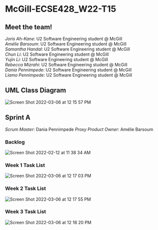 # McGill-ECSE428_W22-T15

## Meet the team!

_Joris Ah-Kane_: U2 Software Engineering student @ McGill<br />
_Amélie Barsoum_: U2 Software Engineering student @ McGill<br />
_Samantha Handal_: U2 Software Engineering student @ McGill<br />
_Chun Li_: U2 Software Engineering student @ McGill<br />
_Yujin Li_: U2 Software Engineering student @ McGill<br />
_Rebecca Mizrahi_: U2 Software Engineering student @ McGill<br />
_Dania Pennimpede_: U2 Software Engineering student @ McGill<br />
_Liamo Pennimpede_: U2 Software Engineering student @ McGill<br />

## UML Class Diagram

![Screen Shot 2022-03-06 at 12 15 57 PM](https://user-images.githubusercontent.com/77701656/156934086-a6e5ecea-2a44-4740-bdce-c0885318c476.png)

## Sprint A 

_Scrum Master_: Dania Pennimpede 
_Proxy Product Owner_: Amélie Barsoum

### Backlog

![Screen Shot 2022-02-12 at 11 38 34 AM](https://user-images.githubusercontent.com/77701656/153719908-9a9d0a95-461a-4dca-99ea-c67dd62fd0aa.png)

### Week 1 Task List

![Screen Shot 2022-03-06 at 12 17 03 PM](https://user-images.githubusercontent.com/77701656/156934128-2f4c8a5f-3c27-4fc7-ad39-65e233c2ebb4.png)

### Week 2 Task List

![Screen Shot 2022-03-06 at 12 17 55 PM](https://user-images.githubusercontent.com/77701656/156934159-e8188be6-e03a-4b52-aa23-f8550cecf706.png)

### Week 3 Task List

![Screen Shot 2022-03-06 at 12 18 20 PM](https://user-images.githubusercontent.com/77701656/156934175-2f51838f-70e3-4aa5-a5a8-5c01784cc7b6.png)
